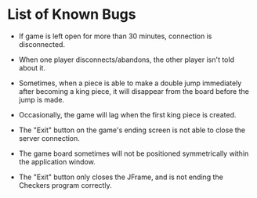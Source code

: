 # List of Known Bugs

- If game is left open for more than 30 minutes, connection is disconnected.

- When one player disconnects/abandons, the other player isn't told about it.

- Sometimes, when a piece is able to make a double jump immediately after becoming a king piece, it will disappear from the board before the jump is made.

- Occasionally, the game will lag when the first king piece is created. 

- The "Exit" button on the game's ending screen is not able to close the server connection.

- The game board sometimes will not be positioned symmetrically within the application window.

- The "Exit" button only closes the JFrame, and is not ending the Checkers program correctly.
